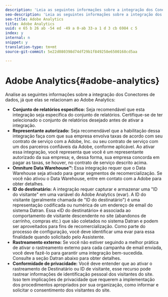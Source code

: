 ```yaml
---
description: 'Leia as seguintes informações sobre a integração dos Conectores de dados à medida que se relaciona ao Adobe Analytics '
seo-description: 'Leia as seguintes informações sobre a integração dos Conectores de dados à medida que se relaciona ao Adobe Analytics '
seo-title: Adobe Analytics
title: Adobe Analytics
uuid: e 65 b 26 ab -54 ed -49 a 0-ab 33-a 1 d 3 cb 6984 c 5
index: y
internal: n
snippet: y
translation-type: tm+mt
source-git-commit: 5e22d080398d74df29b1f849258e6500168cd5aa

---
```



# Adobe Analytics{#adobe-analytics}

Analise as seguintes informações sobre a integração dos Conectores de dados, já que elas se relacionam ao Adobe Analytics:

* **Conjunto de relatórios específico:** Seja recomendável que esta integração seja específica do conjunto de relatórios. Certifique-se de ter selecionado o conjunto de relatórios desejado antes de ativar a integração.
* **Representante autorizado:** Seja recomendável que a habilitação dessa integração faça com que sua empresa envolva taxas de acordo com seu contrato de serviço com a Adobe, Inc. ou seu contrato de serviço com um dos parceiros confiáveis da Adobe, conforme aplicável. Ao ativar essa integração, você representa que você é um representante autorizado da sua empresa; e, dessa forma, sua empresa concorda em pagar as taxas, se houver, no contrato de serviço descrito acima.
* **Omniture Data Warehouse™:** Essa integração requer que o Data Warehouse seja ativado para gerar segmentos de recomercialização. Se você não ativou o Data Warehouse, entre em contato com a Adobe para obter detalhes.
* **ID do destinatário:** A integração requer capturar e armazenar uma "ID do visitante" em uma variável do Adobe Analytics (evar). A ID do visitante (geralmente chamada de "ID do destinatário") é uma representação codificada ou numérica de um endereço de email do sistema Datran. Essa «ID do destinatário» é associada ao comportamento de visitante descendente no site (abandonos de carrinho, compras etc.) que são coletados no sistema Datran e podem ser aproveitados para fins de recomercialização. Como parte do processo de configuração, você deve identificar uma evar para essa finalidade quando solicitado pelo Assistente.
* **Rastreamento externo:** Se você não estiver seguindo a melhor prática de ativar o rastreamento externo para cada campanha de email enviada, você deve fazê-lo para garantir uma integração bem-sucedida. Consulte a seção Datran abaixo para obter detalhes.
* **Conformidade de privacidade:** Você deve entender que ao ativar o rastreamento de Destinatário ou ID de visitante, esse recurso pode rastrear informações de identificação pessoal dos visitantes do site. Isso tem implicações de privacidade que requerem a implementação dos procedimentos apropriados por sua organização, como informar e solicitar o consentimento dos visitantes do site.

